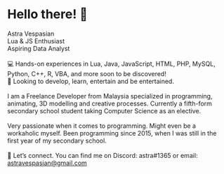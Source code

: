 # Hello there! 👋
Astra Vespasian
<br>Lua & JS Enthusiast
<br>Aspiring Data Analyst
<br><br>💻 Hands-on experiences in Lua, Java, JavaScript, HTML, PHP, MySQL, Python, C++, R, VBA, and more soon to be discovered! 
<br>
🥰 Looking to develop, learn, entertain and be entertained. 
<br><br>
I am a Freelance Developer from Malaysia specialized in programming, animating, 3D modelling and creative processes. Currently a fifth-form secondary school student taking Computer Science as an elective.
<br><br>
Very passionate when it comes to programming. Might even be a workaholic myself. Been programming since 2015, when I was still in the first year of my secondary school.
<br><br>
🔗 Let’s connect. You can find me on Discord: astra#1365 or email: astravespasian@gmail.com

<!--
**astrajs/astrajs** is a ✨ _special_ ✨ repository because its `README.md` (this file) appears on your GitHub profile.

Here are some ideas to get you started:

- 🔭 I’m currently working on ...
- 🌱 I’m currently learning ...
- 👯 I’m looking to collaborate on ...
- 🤔 I’m looking for help with ...
- 💬 Ask me about ...
- 📫 How to reach me: ...
- 😄 Pronouns: ...
- ⚡ Fun fact: ...
-->
